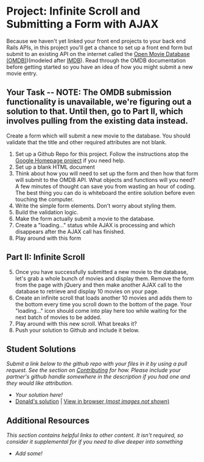 # Project: Infinite Scroll and Submitting a Form with AJAX
  
Because we haven't yet linked your front end projects to your back end Rails APIs, in this project you'll get a chance to set up a front end form but submit to an existing API on the internet called the [Open Movie Database (OMDB)](http://www.omdbapi.com/))(modeled after [IMDB](http://www.imdb.com)). Read through the OMDB documentation before getting started so you have an idea of how you might submit a new movie entry.


## Your Task -- NOTE: The OMDB submission functionality is unavailable, we're figuring out a solution to that.  Until then, go to Part II, which involves pulling from the existing data instead.

Create a form which will submit a new movie to the database.  You should validate that the title and other required attributes are not blank.

1. Set up a Github Repo for this project.  Follow the instructions atop the [Google Homepage project](/web-development-101/html-css) if you need help.
1. Set up a blank HTML document
1. Think about how you will need to set up the form and then how that form will submit to the OMDB API.  What objects and functions will you need? A few minutes of thought can save you from wasting an hour of coding.  The best thing you can do is whiteboard the entire solution before even touching the computer.
2. Write the simple form elements.  Don't worry about styling them.
3. Build the validation logic.
4. Make the form actually submit a movie to the database.
4. Create a "loading..." status while AJAX is processing and which disappears after the AJAX call has finished.
5. Play around with this form

## Part II: Infinite Scroll

5. Once you have successfully submitted a new movie to the database, let's grab a whole bunch of movies and display them.  Remove the form from the page with jQuery and then make another AJAX call to the database to retrieve and display 10 movies on your page. 
6. Create an infinite scroll that loads another 10 movies and adds them to the bottom every time you scroll down to the bottom of the page.  Your "loading..." icon should come into play here too while waiting for the next batch of movies to be added.
7. Play around with this new scroll.  What breaks it?
8. Push your solution to Github and include it below.


## Student Solutions

*Submit a link below to the github repo with your files in it by using a pull request.  See the section on [Contributing](http://github.com/TheOdinProject/curriculum/blob/master/contributing.md) for how.  Please include your partner's github handle somewhere in the description if you had one and they would like attribution.*

* *Your solution here!*
* [Donald's solution](https://github.com/donaldali/odin-js-jquery/tree/master/ajax_infinite_scroll) | [View in browser (*most images not shown*)](http://htmlpreview.github.io/?https://github.com/donaldali/odin-js-jquery/blob/master/ajax_infinite_scroll/index.html)


## Additional Resources

*This section contains helpful links to other content. It isn't required, so consider it supplemental for if you need to dive deeper into something*

* *Add some!*

